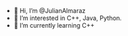 - 👋 Hi, I’m @JulianAlmaraz
- 👀 I’m interested in C++, Java, Python.
- 🌱 I’m currently learning  C++

<!---
JulianAlmaraz/JulianAlmaraz is a ✨ special ✨ repository because its `README.md` (this file) appears on your GitHub profile.
You can click the Preview link to take a look at your changes.
--->
